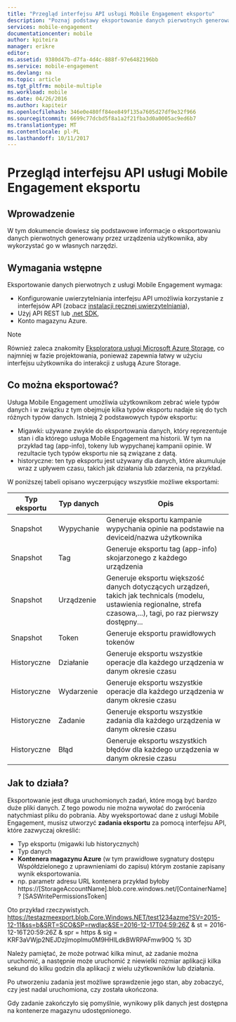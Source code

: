 ```yaml
---
title: "Przegląd interfejsu API usługi Mobile Engagement eksportu"
description: "Poznaj podstawy eksportowanie danych pierwotnych generowany przez urządzenia użytkownika, aby wykorzystać go w własnych narzędzi — informacje"
services: mobile-engagement
documentationcenter: mobile
author: kpiteira
manager: erikre
editor: 
ms.assetid: 9380d47b-d7fa-4d4c-888f-97e6482196bb
ms.service: mobile-engagement
ms.devlang: na
ms.topic: article
ms.tgt_pltfrm: mobile-multiple
ms.workload: mobile
ms.date: 04/26/2016
ms.author: kapiteir
ms.openlocfilehash: 346e0e480ff84ee849f135a7605d27df9e32f966
ms.sourcegitcommit: 6699c77dcbd5f8a1a2f21fba3d0a0005ac9ed6b7
ms.translationtype: MT
ms.contentlocale: pl-PL
ms.lasthandoff: 10/11/2017
---
```

# <a name="mobile-engagement-export-api-overview"></a>Przegląd interfejsu API usługi Mobile Engagement eksportu
## <a name="introduction"></a>Wprowadzenie
W tym dokumencie dowiesz się podstawowe informacje o eksportowaniu danych pierwotnych generowany przez urządzenia użytkownika, aby wykorzystać go w własnych narzędzi.

## <a name="pre-requisites"></a>Wymagania wstępne
Eksportowanie danych pierwotnych z usługi Mobile Engagement wymaga:

* Konfigurowanie uwierzytelniania interfejsu API umożliwia korzystanie z interfejsów API (zobacz [instalacji ręcznej uwierzytelniania](mobile-engagement-api-authentication-manual.md)),
* Użyj API REST lub [.net SDK](mobile-engagement-dotnet-sdk-service-api.md),
* Konto magazynu Azure.

> [!NOTE]
> Również zaleca znakomity [Eksploratora usługi Microsoft Azure Storage](http://storageexplorer.com/), co najmniej w fazie projektowania, ponieważ zapewnia łatwy w użyciu interfejsu użytkownika do interakcji z usługą Azure Storage.
> 
> 

## <a name="what-can-be-exported"></a>Co można eksportować?
Usługa Mobile Engagement umożliwia użytkownikom zebrać wiele typów danych i w związku z tym obejmuje kilka typów eksportu nadaje się do tych różnych typów danych.
Istnieją 2 podstawowych typów eksportu:

* Migawki: używane zwykle do eksportowania danych, który reprezentuje stan i dla którego usługa Mobile Engagement ma historii. W tym na przykład tag (app-info), tokeny lub wypychanej kampanii opinie. W rezultacie tych typów eksportu nie są związane z datą.
* historyczne: ten typ eksportu jest używany dla danych, które akumuluje wraz z upływem czasu, takich jak działania lub zdarzenia, na przykład.

W poniższej tabeli opisano wyczerpujący wszystkie możliwe eksportami:

| Typ eksportu | Typ danych | Opis |
| --- | --- | --- |
| Snapshot |Wypychanie |Generuje eksportu kampanie wypychania opinie na podstawie na deviceid/nazwa użytkownika |
| Snapshot |Tag |Generuje eksportu tag (app-info) skojarzonego z każdego urządzenia |
| Snapshot |Urządzenie |Generuje eksportu większość danych dotyczących urządzeń, takich jak technicals (modelu, ustawienia regionalne, strefa czasowa,...), tagi, po raz pierwszy dostępny... |
| Snapshot |Token |Generuje eksportu prawidłowych tokenów |
| Historyczne |Działanie |Generuje eksportu wszystkie operacje dla każdego urządzenia w danym okresie czasu |
| Historyczne |Wydarzenie |Generuje eksportu wszystkie operacje dla każdego urządzenia w danym okresie czasu |
| Historyczne |Zadanie |Generuje eksportu wszystkie zadania dla każdego urządzenia w danym okresie czasu |
| Historyczne |Błąd |Generuje eksportu wszystkich błędów dla każdego urządzenia w danym okresie czasu |

## <a name="how-does-it-work"></a>Jak to działa?
Eksportowanie jest długa uruchomionych zadań, które mogą być bardzo duże pliki danych. Z tego powodu nie można wywołać do zwrócenia natychmiast pliku do pobrania.
Aby wyeksportować dane z usługi Mobile Engagement, musisz utworzyć **zadania eksportu** za pomocą interfejsu API, które zazwyczaj określić:

* Typ eksportu (migawki lub historycznych)
* Typ danych
* **Kontenera magazynu Azure** (w tym prawidłowe sygnatury dostępu Współdzielonego z uprawnieniami do zapisu) którym zostanie zapisany wynik eksportowania.
* np. parametr adresu URL kontenera przykład byłoby https://[StorageAccountName].blob.core.windows.net/[ContainerName]? [SASWritePermissionsToken]  

Oto przykład rzeczywistych. https://testazmeexport.blob.Core.Windows.NET/test1234azme?SV=2015-12-11&ss=b&SRT=SCO&SP=rwdlac&SE=2016-12-17T04:59:26Z & st = 2016-12-16T20:59:26Z & spr = https & sig = KRF3aVWjp2NEJDzjlmoplmu0M9HHlLdkBWRPAFmw90Q % 3D

Należy pamiętać, że może potrwać kilka minut, aż zadanie można uruchomić, a następnie może uruchomić z niewielki rozmiar aplikacji kilka sekund do kilku godzin dla aplikacji z wielu użytkowników lub działania.

Po utworzeniu zadania jest możliwe sprawdzenie jego stan, aby zobaczyć, czy jest nadal uruchomiona, czy została ukończona.

Gdy zadanie zakończyło się pomyślnie, wynikowy plik danych jest dostępna na kontenerze magazynu udostępnionego.

